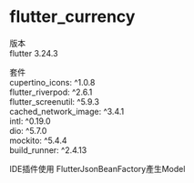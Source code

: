 # flutter_currency

版本  
  flutter 3.24.3  

套件  
  cupertino_icons: ^1.0.8  
  flutter_riverpod: ^2.6.1  
  flutter_screenutil: ^5.9.3  
  cached_network_image: ^3.4.1  
  intl: ^0.19.0  
  dio: ^5.7.0  
  mockito: ^5.4.4  
  build_runner: ^2.4.13  

IDE插件使用 FlutterJsonBeanFactory產生Model
